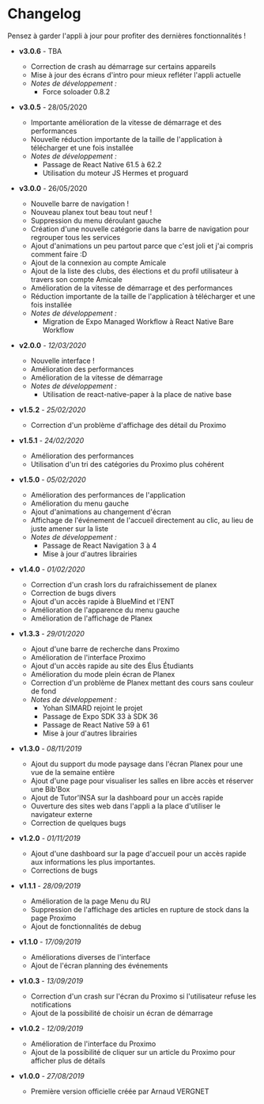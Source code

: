 # Changelog

Pensez à garder l'appli à jour pour profiter des dernières fonctionnalités !

 - **v3.0.6** - TBA
    - Correction de crash au démarrage sur certains appareils
    - Mise à jour des écrans d'intro pour mieux refléter l'appli actuelle
    - _Notes de développement :_
        - Force soloader 0.8.2

 - **v3.0.5** - 28/05/2020
    - Importante amélioration de la vitesse de démarrage et des performances
    - Nouvelle réduction importante de la taille de l'application à télécharger et une fois installée
    - _Notes de développement :_
        - Passage de React Native 61.5 à 62.2
        - Utilisation du moteur JS Hermes et proguard

 - **v3.0.0** - 26/05/2020
    - Nouvelle barre de navigation !
    - Nouveau planex tout beau tout neuf !
    - Suppression du menu déroulant gauche
    - Création d'une nouvelle catégorie dans la barre de navigation pour regrouper tous les services
    - Ajout d'animations un peu partout parce que c'est joli et j'ai compris comment faire :D
    - Ajout de la connexion au compte Amicale
    - Ajout de la liste des clubs, des élections et du profil utilisateur à travers son compte Amicale
    - Amélioration de la vitesse de démarrage et des performances
    - Réduction importante de la taille de l'application à télécharger et une fois installée
    - _Notes de développement :_
        - Migration de Expo Managed Workflow à React Native Bare Workflow     

 - **v2.0.0** - _12/03/2020_
    - Nouvelle interface !
    - Amélioration des performances
    - Amélioration de la vitesse de démarrage
    - _Notes de développement :_
        - Utilisation de react-native-paper à la place de native base

 - **v1.5.2** - _25/02/2020_
    - Correction d'un problème d'affichage des détail du Proximo

 - **v1.5.1** - _24/02/2020_
    - Amélioration des performances
    - Utilisation d'un tri des catégories du Proximo plus cohérent

 - **v1.5.0** - _05/02/2020_
    - Amélioration des performances de l'application
    - Amélioration du menu gauche
    - Ajout d'animations au changement d'écran
    - Affichage de l'événement de l'accueil directement au clic, au lieu de juste amener sur la liste
    - _Notes de développement :_
        - Passage de React Navigation 3 à 4
        - Mise à jour d'autres librairies

 - **v1.4.0** - _01/02/2020_
    - Correction d'un crash lors du rafraichissement de planex
    - Correction de bugs divers
    - Ajout d'un accès rapide à BlueMind et l'ENT
    - Amélioration de l'apparence du menu gauche
    - Amélioration de l'affichage de Planex

 - **v1.3.3** - _29/01/2020_
    - Ajout d'une barre de recherche dans Proximo
    - Amélioration de l'interface Proximo
    - Ajout d'un accès rapide au site des Élus Étudiants
    - Amélioration du mode plein écran de Planex
    - Correction d'un problème de Planex mettant des cours sans couleur de fond
    - _Notes de développement :_
        - Yohan SIMARD rejoint le projet
        - Passage de Expo SDK 33 à SDK 36
        - Passage de React Native 59 à 61
        - Mise à jour d'autres librairies
        
 
 - **v1.3.0** - _08/11/2019_
    - Ajout du support du mode paysage dans l'écran Planex pour une vue de la semaine entière
    - Ajout d'une page pour visualiser les salles en libre accès et réserver une Bib'Box
    - Ajout de Tutor'INSA sur la dashboard pour un accès rapide
    - Ouverture des sites web dans l'appli a la place d'utiliser le navigateur externe
    - Correction de quelques bugs

 - **v1.2.0** - _01/11/2019_
    - Ajout d'une dashboard sur la page d'accueil pour un accès rapide aux informations les plus importantes.
    - Corrections de bugs

 - **v1.1.1** - _28/09/2019_
    - Amélioration de la page Menu du RU
    - Suppression de l'affichage des articles en rupture de stock dans la page Proximo
    - Ajout de fonctionnalités de debug
    
 - **v1.1.0** - _17/09/2019_
    - Améliorations diverses de l'interface
    - Ajout de l'écran planning des événements
    
 - **v1.0.3** - _13/09/2019_
    - Correction d'un crash sur l'écran du Proximo si l'utilisateur refuse les notifications
    - Ajout de la possibilité de choisir un écran de démarrage
    
 - **v1.0.2** - _12/09/2019_
    - Amélioration de l'interface du Proximo
    - Ajout de la possibilité de cliquer sur un  article du Proximo pour afficher plus de détails
    
 - **v1.0.0** - _27/08/2019_
    - Première version officielle créée par Arnaud VERGNET

